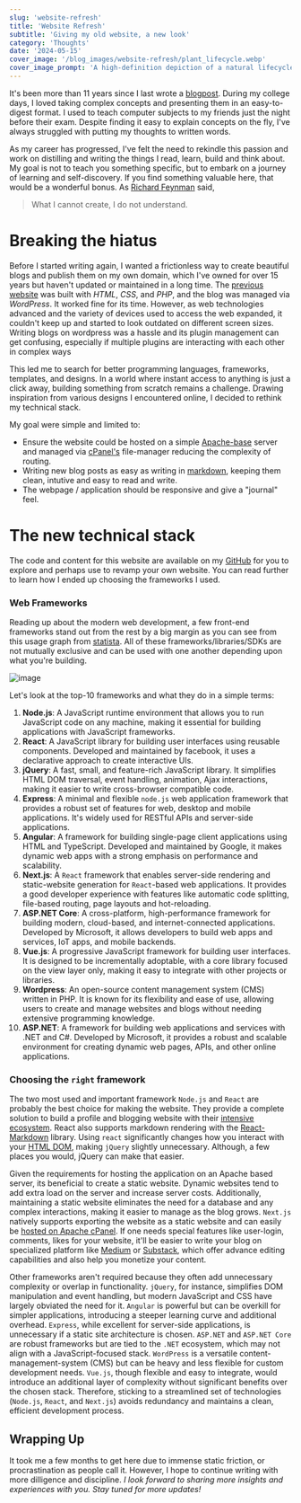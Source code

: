 ```yaml
---
slug: 'website-refresh'
title: 'Website Refresh'
subtitle: 'Giving my old website, a new look'
category: 'Thoughts'
date: '2024-05-15'
cover_image: '/blog_images/website-refresh/plant_lifecycle.webp'
cover_image_prompt: 'A high-definition depiction of a natural lifecycle in a forest setting, suitable for a blog cover image, with a wide aspect ratio. The image illustrates the journey from seed to mature tree, featuring a progression from left to right: a small seed sprouting in rich, dark soil, a young sapling with tender leaves, a tree in full bloom with colorful flowers, and finally, an ancient tree with a thick trunk and sprawling branches, covered in moss and surrounded by fallen leaves. The lush, green forest and soft sunlight filtering through the leaves create a tranquil and detailed atmosphere.'
---
```


It's been more than 11 years since I last wrote a [blogpost](https://digital-madness.in/blog/2013/fast-io-in-c/). During my college days, I loved taking complex concepts and presenting them in an easy-to-digest format. I used to teach computer subjects to my friends just the night before their exam. Despite finding it easy to explain concepts on the fly, I've always struggled with putting my thoughts to written words.

As my career has progressed, I've felt the need to rekindle this passion and work on distilling and writing the things I read, learn, build and think about. My goal is not to teach you something specific, but to embark on a journey of learning and self-discovery. If you find something valuable here, that would be a wonderful bonus. As [Richard Feynman](https://en.wikipedia.org/wiki/Richard_Feynman) said,

> What I cannot create, I do not understand.

# Breaking the hiatus

Before I started writing again, I wanted a frictionless way to create beautiful blogs and publish them on my own domain, which I've owned for over 15 years but haven't updated or maintained in a long time. The [previous website](https://digital-madness.in/old_website/) was built with _HTML_, _CSS_, and _PHP_, and the blog was managed via _WordPress_. It worked fine for its time. However, as web technologies advanced and the variety of devices used to access the web expanded, it couldn't keep up and started to look outdated on different screen sizes. Writing blogs on wordpress was a hassle and its plugin management can get confusing, especially if multiple plugins are interacting with each other in complex ways

This led me to search for better programming languages, frameworks, templates, and designs. In a world where instant access to anything is just a click away, building something from scratch remains a challenge. Drawing inspiration from various designs I encountered online, I decided to rethink my technical stack.

My goal were simple and limited to:

-   Ensure the website could be hosted on a simple [Apache-base](https://httpd.apache.org/) server and managed via [cPanel's](https://en.wikipedia.org/wiki/CPanel) file-manager reducing the complexity of routing.
-   Writing new blog posts as easy as writing in [markdown](https://en.wikipedia.org/wiki/Markdown), keeping them clean, intutive and easy to read and write.
-   The webpage / application should be responsive and give a "journal" feel.

# The new technical stack

The code and content for this website are available on my [GitHub](https://github.com/chirag1992m/profile) for you to explore and perhaps use to revamp your own website. You can read further to learn how I ended up choosing the frameworks I used.

### Web Frameworks

Reading up about the modern web development, a few front-end frameworks stand out from the rest by a big margin as you can see from this usage graph from [statista](https://www.statista.com/statistics/1124699/worldwide-developer-survey-most-used-frameworks-web/). All of these frameworks/libraries/SDKs are not mutually exclusive and can be used with one another depending upon what you're building.

![image](/blog_images/website-refresh/web_frameworks_usage.png)

Let's look at the top-10 frameworks and what they do in a simple terms:

1. **Node.js**: A JavaScript runtime environment that allows you to run JavaScript code on any machine, making it essential for building applications with JavaScript frameworks.
2. **React**: A JavaScript library for building user interfaces using reusable components. Developed and maintained by facebook, it uses a declarative approach to create interactive UIs.
3. **jQuery**: A fast, small, and feature-rich JavaScript library. It simplifies HTML DOM traversal, event handling, animation, Ajax interactions, making it easier to write cross-browser compatible code.
4. **Express**: A minimal and flexible `node.js` web application framework that provides a robust set of features for web, desktop and mobile applications. It's widely used for RESTful APIs and server-side applications.
5. **Angular**: A framework for building single-page client applications using HTML and TypeScript. Developed and maintained by Google, it makes dynamic web apps with a strong emphasis on performance and scalability.
6. **Next.js**: A `React` framework that enables server-side rendering and static-website generation for `React`-based web applications. It provides a good developer experience with features like automatic code splitting, file-based routing, page layouts and hot-reloading.
7. **ASP.NET Core**: A cross-platform, high-performance framework for building modern, cloud-based, and internet-connected applications. Developed by Microsoft, it allows developers to build web apps and services, IoT apps, and mobile backends.
8. **Vue.js**: A progressive JavaScript framework for building user interfaces. It is designed to be incrementally adoptable, with a core library focused on the view layer only, making it easy to integrate with other projects or libraries.
9. **Wordpress**: An open-source content management system (CMS) written in PHP. It is known for its flexibility and ease of use, allowing users to create and manage websites and blogs without needing extensive programming knowledge.
10. **ASP.NET**: A framework for building web applications and services with .NET and C#. Developed by Microsoft, it provides a robust and scalable environment for creating dynamic web pages, APIs, and other online applications.

### Choosing the `right` framework

The two most used and important framework `Node.js` and `React` are probably the best choice for making the website. They provide a complete solution to build a profile and blogging website with their [intensive ecosystem](https://github.com/enaqx/awesome-react). React also supports markdown rendering with the [React-Markdown](https://github.com/remarkjs/react-markdown) library. Using `react` significantly changes how you interact with your [HTML DOM](https://www.w3schools.com/whatis/whatis_htmldom.asp), making `jQuery` slightly unnecessary. Although, a few places you would, jQuery can make that easier.

Given the requirements for hosting the application on an Apache based server, its beneficial to create a static website. Dynamic websites tend to add extra load on the server and increase server costs. Additionally, maintaining a static website eliminates the need for a database and any complex interactions, making it easier to manage as the blog grows. `Next.js` natively supports exporting the website as a static website and can easily be [hosted on Apache cPanel](https://dev.to/crishanks/deploy-host-your-react-app-with-cpanel-in-under-5-minutes-4mf6). If one needs special features like user-login, comments, likes for your website, it'll be easier to write your blog on specialized platform like [Medium](https://medium.com/) or [Substack](https://substack.com/), which offer advance editing capabilities and also help you monetize your content.

Other frameworks aren't required because they often add unnecessary complexity or overlap in functionality. `jQuery`, for instance, simplifies DOM manipulation and event handling, but modern JavaScript and CSS have largely obviated the need for it. `Angular` is powerful but can be overkill for simpler applications, introducing a steeper learning curve and additional overhead. `Express`, while excellent for server-side applications, is unnecessary if a static site architecture is chosen. `ASP.NET` and `ASP.NET Core` are robust frameworks but are tied to the `.NET` ecosystem, which may not align with a JavaScript-focused stack. `WordPress` is a versatile content-management-system (CMS) but can be heavy and less flexible for custom development needs. `Vue.js`, though flexible and easy to integrate, would introduce an additional layer of complexity without significant benefits over the chosen stack. Therefore, sticking to a streamlined set of technologies (`Node.js`, `React`, and `Next.js`) avoids redundancy and maintains a clean, efficient development process.

## Wrapping Up

It took me a few months to get here due to immense static friction, or procrastination as people call it. However, I hope to continue writing with more dilligence and discipline. _I look forward to sharing more insights and experiences with you. Stay tuned for more updates!_
